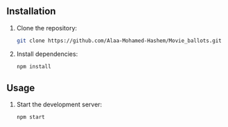 ## Installation

1. Clone the repository:

   ```bash
   git clone https://github.com/Alaa-Mohamed-Hashem/Movie_ballots.git

1. Install dependencies:

   ```bash
   npm install

## Usage
1. Start the development server:

   ```bash
   npm start
